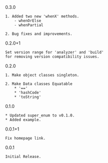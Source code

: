0.3.0
    
    1. Added two new 'whenX' methods.
        - whenOrElse
        - whenPartial
    
    2. Bug fixes and improvements.

0.2.0+1
    
    Set version range for 'analyzer' and 'build' 
    for removing version compatibility issues.

0.2.0

    1. Make object classes singleton.
    
    2. Make Data classes Equatable 
        * '=='
        * 'hashCode'
        * 'toString'

0.1.0
       
    * Updated super_enum to v0.1.0.
    * Added example.
    
0.0.1+1

    Fix homepage link.

0.0.1

    Initial Release.
